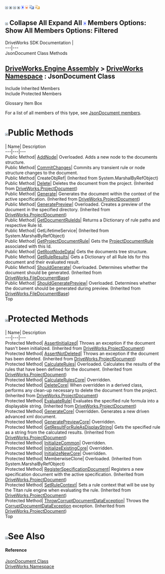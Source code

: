 ![](dotnetimages/collapse.gif) ![](dotnetimages/expand.gif) ![](dotnetimages/collapse.gif) ![](dotnetimages/expand.gif) ![](dotnetimages/drpdown.gif) ![](dotnetimages/drpdown_orange.gif) ![](dotnetimages/copycode.gif) ![](dotnetimages/copycodeHighlight.gif)

![](dotnetimages/collapse.gif) Collapse All Expand All ![](dotnetimages/drpdown.gif) Members Options: Show All  Members Options: Filtered   
---  
DriveWorks SDK Documentation  |   
---|---  
JsonDocument Class Methods   
  
[DriveWorks.Engine Assembly](topic2156.md) > [DriveWorks Namespace](topic2159.md) : JsonDocument Class  
---  
  
Include Inherited Members    
Include Protected Members    


Glossary Item Box

For a list of all members of this type, see [JsonDocument members](topic3636.md).

# ![](dotnetimages/collapse.gif)Public Methods

| Name| Description  
---|---|---  
Public Method| [AddNode](topic3642.md)| Overloaded. Adds a new node to the documents structure.   
Public Method| [CommitChanges](topic3646.md)| Commits any transient rule or node structure changes to the document.   
Public Method| CreateObjRef|  (Inherited from System.MarshalByRefObject)  
Public Method| [Delete](topic4368.md)| Deletes the document from the project. (Inherited from [DriveWorks.ProjectDocument](topic4356.md))  
Public Method| [Generate](topic4372.md)| Generates the document within the context of the active specification. (Inherited from [DriveWorks.ProjectDocument](topic4356.md))  
Public Method| [GeneratePreview](topic4374.md)| Overloaded. Creates a preview of the document in the specified directory. (Inherited from [DriveWorks.ProjectDocument](topic4356.md))  
Public Method| [GetDocumentRuleIds](topic3649.md)| Returns a Dictionary of rule paths and respective Rule Id.   
Public Method| GetLifetimeService|  (Inherited from System.MarshalByRefObject)  
Public Method| [GetProjectDocumentRule](topic3650.md)| Gets the [ProjectDocumentRule](topic4399.md) associated with this Id.   
Public Method| [GetRootNodeData](topic3651.md)| Gets the documents tree structure.   
Public Method| [GetRuleResults](topic3652.md)| Gets a Dictionary of all Rule Ids for this document and their evaluated result.   
Public Method| [ShouldGenerate](topic2877.md)| Overloaded. Determines whether the document should be generated. (Inherited from [DriveWorks.FileDocumentBase](topic2870.md))  
Public Method| [ShouldGeneratePreview](topic2879.md)| Overloaded. Determines whether the document should be generated during preview. (Inherited from [DriveWorks.FileDocumentBase](topic2870.md))  
Top

# ![](dotnetimages/collapse.gif)Protected Methods

| Name| Description  
---|---|---  
Protected Method| [AssertInitialized](topic4362.md)| Throws an exception if the document hasn't been initialized. (Inherited from [DriveWorks.ProjectDocument](topic4356.md))  
Protected Method| [AssertNotDeleted](topic4363.md)| Throws an exception if the document has been deleted. (Inherited from [DriveWorks.ProjectDocument](topic4356.md))  
Protected Method| [CalculateRules](topic4364.md)| Overloaded. Calculates the results of the rules that have been defined for the document. (Inherited from [DriveWorks.ProjectDocument](topic4356.md))  
Protected Method| [CalculateRulesCore](topic3645.md)| Overridden.   
Protected Method| [DeleteCore](topic4369.md)| When overridden in a derived class, performs any clean-up necessary to delete the document from the project. (Inherited from [DriveWorks.ProjectDocument](topic4356.md))  
Protected Method| [EvaluateRule](topic4371.md)| Evaluates the specified rule formula into a displayable string. (Inherited from [DriveWorks.ProjectDocument](topic4356.md))  
Protected Method| [GenerateCore](topic3647.md)| Overridden. Generates a new driven advanced xml document.   
Protected Method| [GeneratePreviewCore](topic3648.md)| Overridden.   
Protected Method| [GetResultForRuleAsDisplayString](topic4378.md)| Gets the specified rule as a string from the calculated results. (Inherited from [DriveWorks.ProjectDocument](topic4356.md))  
Protected Method| [InitializeCommon](topic3653.md)| Overridden.   
Protected Method| [InitializeExistingCore](topic3654.md)| Overridden.   
Protected Method| [InitializeNewCore](topic3655.md)| Overridden.   
Protected Method| MemberwiseClone| Overloaded. (Inherited from System.MarshalByRefObject)  
Protected Method| [RegisterSpecificationDocument](topic4381.md)| Registers a new specification document with the active specification. (Inherited from [DriveWorks.ProjectDocument](topic4356.md))  
Protected Method| [SetRuleContext](topic4382.md)| Sets a rule context that will be use by the Titan rule engine when evaluating the rule. (Inherited from [DriveWorks.ProjectDocument](topic4356.md))  
Protected Method| [ThrowCorruptDocumentDataException](topic4389.md)| Throws the [CorruptDocumentDataException](topic2624.md) exception. (Inherited from [DriveWorks.ProjectDocument](topic4356.md))  
Top

# ![](dotnetimages/collapse.gif)See Also

#### Reference

[JsonDocument Class](topic3635.md)   
[DriveWorks Namespace](topic2159.md)


